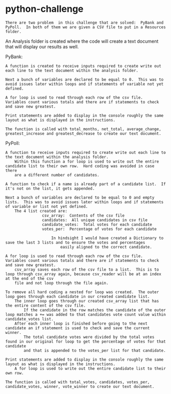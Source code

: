 # python-challenge

	There are two problem  in this challenge that are solved:  PyBank and PyPoll.  In both of them we are given a CSV file to put in a Resources folder.
An Analysis folder is created where the code will create a text document that will display our results as well.

PyBank:

	A function is created to receive inputs required to create write out each line to the text document within the analysis folder.

	Next a bunch of variables are declared to be equal to 0.  This was to avoid issues later within loops and if statements of variable not yet defined.

	A for loop is used to read through each row of the csv file.  Variables count various totals and there are if statements to check and save new greatest.

	Print statements are added to display in the console roughly the same layout as what is displayed in the instructions.

	The function is called with total_months, net_total, average_change, greatest_increase and greatest_decrease to create our text document.

PyPoll:

	A function to receive inputs required to create write out each line to the text document within the analysis folder.
		Within this function a for loop is used to write out the entire candidate list to their own row.  Hard coding was avoided in case there
		are a different number of candidates.

	A function to check if a name is already part of a candidate list.  If it's not on the list, it gets appended.

	Next a bunch of variables are declared to be equal to 0 and empty lists.  This was to avoid issues later within loops and if statements of variable or list not yet defined.
		The 4 list created are:
					csv_array:  Contents of the csv file
					candidates:  All unique candidates in csv file
					candidate_votes:  Total votes for each candidate
					votes_per:  Percentage of votes for each candidate

						In hindsight I would have created a Dictionary to save the last 3 lists and to ensure the votes and percentages
							easily aligned to the correct candidate.  

	A for loop is used to read through each row of the csv file.  Variables count various totals and there are if statements to check and save new greatest.
		csv_array saves each row of the csv file to a list.  This is to loop through csv_array again, because csv_reader will be at an index at the end of the csv 
		file and not loop through the file again.

	To remove all hard coding a nested for loop was created.  The outer loop goes through each candidate in our created candidate list.
		The inner loop goes through our created csv_array list that has the entire content of the csv file.
			If the candidate in the row matches the candidate of the outer loop matches a += was added to that candidates vote count value within candidate_votes list.
		After each inner loop is finished before going to the next candidate an if statement is used to check and save the current winner.
			The total candidate votes were divided by the total votes found in our original for loop to get the percentage of votes for that candidate
			and that is appended to the votes_per list for that candidate.

	Print statements are added to display in the console roughly the same layout as what is displayed in the instructions.
		A for loop is used to write out the entire candidate list to their own row.

	The function is called with total_votes, candidates, votes_per, candidate_votes, winner, vote_winner to create our text document.